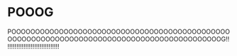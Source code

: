 # POOOG
POOOOOOOOOOOOOOOOOOOOOOOOOOOOOOOOOOOOOOOOOOOOOOOOOOOOOOOOOOOOOOOOOOOOOOOOOOOOOOOOOOOOOOOOOOOG!!!!!!!!!!!!!!!!!!!!!!!!!!!!!!!
